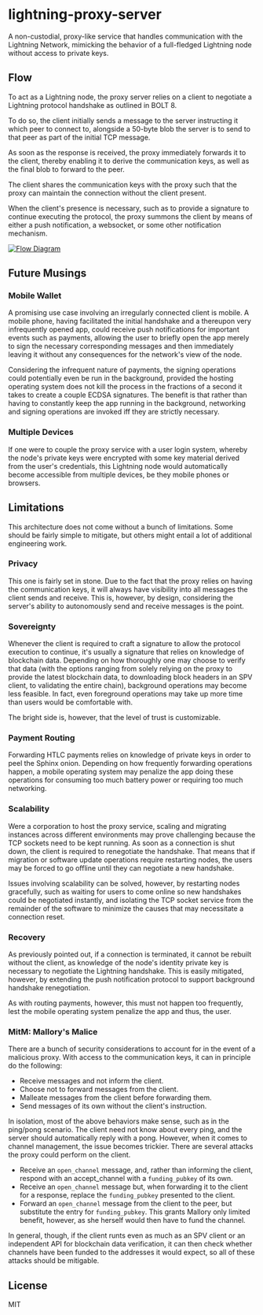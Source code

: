 # lightning-proxy-server

A non-custodial, proxy-like service that handles communication with the Lightning Network, mimicking the 
behavior of a full-fledged Lightning node without access to private keys.

## Flow

To act as a Lightning node, the proxy server relies on a client to negotiate a Lightning protocol handshake 
as outlined in BOLT 8.

To do so, the client initially sends a message to the server instructing it which peer to connect to,
alongside a 50-byte blob the server is to send to that peer as part of the initial TCP message.

As soon as the response is received, the proxy immediately forwards it to the client, thereby enabling it
to derive the communication keys, as well as the final blob to forward to the peer.

The client shares the communication keys with the proxy such that the proxy can maintain the connection
without the client present.

When the client's presence is necessary, such as to provide a signature to continue executing the protocol, 
the proxy summons the client by means of either a push notification, a websocket, or some other 
notification mechanism.

[![Flow Diagram](https://github.com/arik-so/lightning-proxy-server/blob/master/docs/flow.png?raw=true)](https://mermaidjs.github.io/mermaid-live-editor/#/edit/eyJjb2RlIjoic2VxdWVuY2VEaWFncmFtXG4gICAgcGFydGljaXBhbnQgTGlnaHRuaW5nIFByb3h5IENsaWVudCAjIExQQ1xuICAgIHBhcnRpY2lwYW50IExpZ2h0bmluZyBQcm94eSBTZXJ2ZXIgIyBMUFNcbiAgICBwYXJ0aWNpcGFudCBMTkRcbiAgICAjIExpZ2h0bmluZyBQcm94eSBDbGllbnQtPj5MaWdodG5pbmcgUHJveHkgQ2xpZW50OiBHZW5lcmF0ZSBcbiAgICBMaWdodG5pbmcgUHJveHkgQ2xpZW50LT4-TGlnaHRuaW5nIFByb3h5IFNlcnZlcjogTE5EJ3MgdXJsICYgcHVia2V5LCA8aGFuZHNoYWtlX2ZpcnN0X2FjdD5cbiAgICBMaWdodG5pbmcgUHJveHkgU2VydmVyLT4-TE5EOiA8aGFuZHNoYWtlX2ZpcnN0X2FjdD5cbiAgICBMTkQtPj5MaWdodG5pbmcgUHJveHkgU2VydmVyOiA8aGFuZHNoYWtlX3NlY29uZF9hY3Q-XG4gICAgTGlnaHRuaW5nIFByb3h5IFNlcnZlci0-PkxpZ2h0bmluZyBQcm94eSBDbGllbnQ6IDxoYW5kc2hha2Vfc2Vjb25kX2FjdD5cbiAgICBMaWdodG5pbmcgUHJveHkgQ2xpZW50LT4-TGlnaHRuaW5nIFByb3h5IFNlcnZlcjogPGhhbmRzaGFrZV90aGlyZF9hY3Q-LCBrZXlzIGZvciBzZW5kaW5nLCByZWNlaXZpbmcgJiBjaGFpbmluZ1xuICAgIExpZ2h0bmluZyBQcm94eSBTZXJ2ZXItPj5MTkQ6IDxoYW5kc2hha2VfdGhpcmRfYWN0PiwgPGluaXRfbWVzc2FnZT5cbiAgICBMTkQtPj5MaWdodG5pbmcgUHJveHkgU2VydmVyOiA8aW5pdF9tZXNzYWdlPlxuXG5Ob3RlIGxlZnQgb2YgTE5EOiBTb21lIHRpbWUgcGFzc2VzXG5cbiAgICBMTkQtPj5MaWdodG5pbmcgUHJveHkgU2VydmVyOiA8cGluZz5cbiAgICBMaWdodG5pbmcgUHJveHkgU2VydmVyLT4-TE5EOiA8cG9uZz5cblxuTm90ZSBsZWZ0IG9mIExORDogTW9yZSB0aW1lIHBhc3Nlc1xuXG4gICAgTE5ELT4-TGlnaHRuaW5nIFByb3h5IFNlcnZlcjogb3BlbiBjaGFubmVsP1xuICAgIExpZ2h0bmluZyBQcm94eSBTZXJ2ZXItPj5MaWdodG5pbmcgUHJveHkgQ2xpZW50OiBvcGVuIGNoYW5uZWwgc2lnbmF0dXJlP1xuICAgIExpZ2h0bmluZyBQcm94eSBDbGllbnQtPj5MaWdodG5pbmcgUHJveHkgU2VydmVyOiBvcGVuIGNoYW5uZWwgc2lnbmF0dXJlXG4gICAgTGlnaHRuaW5nIFByb3h5IFNlcnZlci0-PkxORDogYWNjZXB0IGNoYW5uZWxcblxuIiwibWVybWFpZCI6eyJ0aGVtZSI6ImRlZmF1bHQifX0)

## Future Musings

### Mobile Wallet

A promising use case involving an irregularly connected client is mobile. A mobile phone, having facilitated the 
initial handshake and a thereupon very infrequently opened app, could receive push notifications for important events
such as payments, allowing the user to briefly open the app merely to sign the necessary corresponding messages and
then immediately leaving it without any consequences for the network's view of the node.

Considering the infrequent nature of payments, the signing operations could potentially even be run in the background,
provided the hosting operating system does not kill the process in the fractions of a second it takes to create a
couple ECDSA signatures. The benefit is that rather than having to constantly keep the app running in the background,
networking and signing operations are invoked iff they are strictly necessary.

### Multiple Devices

If one were to couple the proxy service with a user login system, whereby the node's private keys were encrypted with
some key material derived from the user's credentials, this Lightning node would automatically become accessible from
multiple devices, be they mobile phones or browsers.

## Limitations

This architecture does not come without a bunch of limitations. Some should be fairly simple to mitigate, but others
might entail a lot of additional engineering work.

### Privacy

This one is fairly set in stone. Due to the fact that the proxy relies on having the communication keys, it will always
have visibility into all messages the client sends and receive. This is, however, by design, considering the server's
ability to autonomously send and receive messages is the point.

### Sovereignty

Whenever the client is required to craft a signature to allow the protocol execution to continue, it's usually a 
signature that relies on knowledge of blockchain data. Depending on how thoroughly one may choose to verify that data
(with the options ranging from solely relying on the proxy to provide the latest blockchain data, to downloading block
headers in an SPV client, to validating the entire chain), background operations may become less feasible. In fact,
even foreground operations may take up more time than users would be comfortable with.

The bright side is, however, that the level of trust is customizable.

### Payment Routing

Forwarding HTLC payments relies on knowledge of private keys in order to peel the Sphinx onion. Depending on how
frequently forwarding operations happen, a mobile operating system may penalize the app doing these operations for
consuming too much battery power or requiring too much networking.

### Scalability

Were a corporation to host the proxy service, scaling and migrating instances across different environments may
prove challenging because the TCP sockets need to be kept running. As soon as a connection is shut down, the client
is required to renegotiate the handshake. That means that if migration or software update operations require restarting
nodes, the users may be forced to go offline until they can negotiate a new handshake.

Issues involving scalability can be solved, however, by restarting nodes gracefully, such as waiting for users to
come online so new handshakes could be negotiated instantly, and isolating the TCP socket service from the remainder
of the software to minimize the causes that may necessitate a connection reset.

### Recovery

As previously pointed out, if a connection is terminated, it cannot be rebuilt without the client, as knowledge of the
node's identity private key is necessary to negotiate the Lightning handshake. This is easily mitigated, however, by
extending the push notification protocol to support background handshake renegotiation.

As with routing payments, however, this must not happen too frequently, lest the mobile operating system penalize the
app and thus, the user.

### MitM: Mallory's Malice

There are a bunch of security considerations to account for in the event of a malicious proxy. With access to the 
communication keys, it can in principle do the following: 

- Receive messages and not inform the client.
- Choose not to forward messages from the client.
- Malleate messages from the client before forwarding them.
- Send messages of its own without the client's instruction.

In isolation, most of the above behaviors make sense, such as in the ping/pong scenario. The client need not know about
every ping, and the server should automatically reply with a pong. However, when it comes to channel management, the 
issue becomes trickier. There are several attacks the proxy could perform on the client.

- Receive an `open_channel` message, and, rather than informing the client, respond with an accept_channel with a 
`funding_pubkey` of its own.
- Receive an `open_channel` message but, when forwarding it to the client for a response, replace the `funding_pubkey`
presented to the client.
- Forward an `open_channel` message from the client to the peer, but substitute the entry for `funding_pubkey`. This
grants Mallory only limited benefit, however, as she herself would then have to fund the channel.

In general, though, if the client runts even as much as an SPV client or an independent API for blockchain data 
verification, it can then check whether channels have been funded to the addresses it would expect, so all of these 
attacks should be mitigable.

## License

MIT
